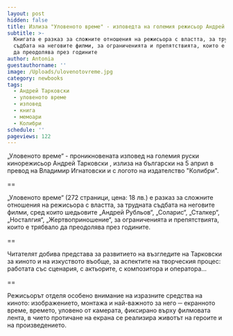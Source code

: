 ```yaml
---
layout: post
hidden: false
title: Излиза "Уловеното време" - изповедта на големия режисьор Андрей Тарковски
subtitle: >-
  Книгата е разказ за сложните отношения на режисьора с властта, за трудната
  съдбата на неговите филми, за ограниченията и препятствията, които е трябвало
  да преодолява през годините
author: Antonia
guestauthorname: ''
image: /Uploads/ulovenotovreme.jpg
category: newbooks
tags:
  - Андрей Тарковски
  - уловеното време
  - изповед
  - книга
  - мемоари
  - Колибри
schedule: ''
pageviews: 122
---
```

„Уловеното време“ - проникновената изповед на големия руски кинорежисьор Андрей Тарковски , излиза на български на 5 април в превод на Владимир Игнатовски и с логото на издателство "Колибри".

\==

„Уловеното време“ (272 страници, цена: 18 лв.) е разказ за сложните отношения на режисьора с властта, за трудната съдбата на неговите филми, сред които шедьовите „Андрей Рубльов“, „Соларис“, „Сталкер“, „Носталгия“, „Жертвоприношение“, за ограниченията и препятствията, които е трябвало да преодолява през годините. 

\==

Читателят добива представа за развитието на възгледите на Тарковски за киното и на изкуството въобще, за аспектите на творческия процес: работата със сценария, с актьорите, с композитора и оператора… 

\==

Режисьорът отделя особено внимание на изразните средства на киното: изображението, монтажа и най-важното за него ─ екранното време, времето, уловено от камерата, фиксирано върху филмовата лента, в чието протичане на екрана се реализира животът на героите и на произведението.
